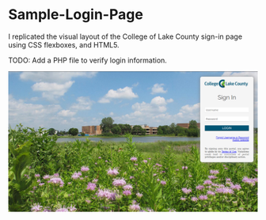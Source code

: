 # Sample-Login-Page
I replicated the visual layout of the College of Lake County sign-in page using CSS flexboxes, and HTML5.  

TODO: Add a PHP file to verify login information.  


![Replicate Login](college.png)
